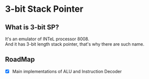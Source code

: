# 3-bit Stack Pointer

## What is 3-bit SP?

It's an emulator of INTeL processor 8008.</br>
And it has 3-bit length stack pointer, that's why there are such name.

## RoadMap

 - [X] Main implementations of ALU and Instruction Decoder
